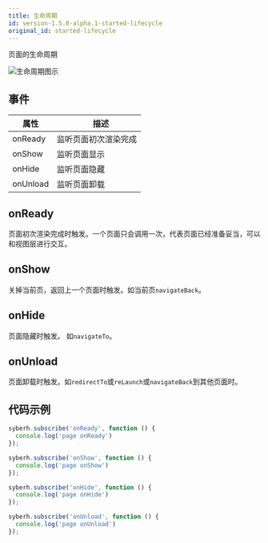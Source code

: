 ```yaml
---
title: 生命周期
id: version-1.5.0-alpha.1-started-lifecycle
original_id: started-lifecycle
---
```


页面的生命周期

![生命周期图示](/img/life.jpg)

## 事件
| 属性      |　描述　| 
| ---      | ------ |
| onReady  | 监听页面初次渲染完成 
| onShow   | 监听页面显示 
| onHide   | 监听页面隐藏 
| onUnload | 监听页面卸载 

## onReady

页面初次渲染完成时触发。一个页面只会调用一次，代表页面已经准备妥当，可以和视图层进行交互。

## onShow

关掉当前页，返回上一个页面时触发。如当前页`navigateBack`。

## onHide

页面隐藏时触发。 如`navigateTo`。

## onUnload

页面卸载时触发。如`redirectTo`或`reLaunch`或`navigateBack`到其他页面时。

## 代码示例
``` javascript
syberh.subscribe('onReady', function () {
  console.log('page onReady')
});

syberh.subscribe('onShow', function () {
  console.log('page onShow')
});

syberh.subscribe('onHide', function () {
  console.log('page onHide')
});

syberh.subscribe('onUnload', function () {
  console.log('page onUnload')
});
```

